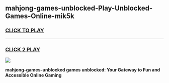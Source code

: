 
## mahjong-games-unblocked-Play-Unblocked-Games-Online-mik5k
<h3>
<a href="https://premium76.site?title=mahjong-games-unblocked&ref=24A">CLICK TO PLAY</a></h3>
<hr>

<h3>
<a href="https://premium76.site?title=mahjong-games-unblocked&ref=24A">CLICK 2 PLAY</a>
  
</h3>

<a href="https://premium76.site?title=mahjong-games-unblocked&ref=24A"><img src="https://clearcache.store/games.png"></a>


**mahjong-games-unblocked games unblocked: Your Gateway to Fun and Accessible Online Gaming**

